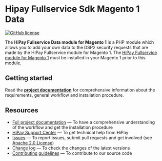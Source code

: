 # Hipay Fullservice Sdk Magento 1 Data
[![GitHub license](https://img.shields.io/badge/license-Apache%202-blue.svg)](https://raw.githubusercontent.com/hipay/hipay-fullservice-sdk-prestashop-data/master/LICENSE.md)

The **HiPay Fullservice Data module for Magento 1** is a PHP module which allows you to add your own data to the DSP2 security requests that are made by the HiPay Fullservice module for Magento 1. The [HiPay Fullservice module for Magento 1][main-module] must be installed in your Magento 1 prior to this module.

## Getting started

Read the **[project documentation][doc-home]** for comprehensive information about the requirements, general workflow and installation procedure.

## Resources
- [Full project documentation][doc-home] — To have a comprehensive understanding of the workflow and get the installation procedure
- [HiPay Support Center][hipay-help] — To get technical help from HiPay
- [Issues][project-issues] — To report issues, submit pull requests and get involved (see [Apache 2.0 License][project-license])
- [Change log][project-changelog] — To check the changes of the latest versions
- [Contributing guidelines][project-contributing] — To contribute to our source code


[doc-home]: https://developer.hipay.com/doc/hipay-enterprise-sdk-prestashop/

[hipay-help]: http://help.hipay.com

[main-module]: https://github.com/hipay/hipay-fullservice-sdk-magento1/
[project-issues]: https://github.com/hipay/hipay-fullservice-sdk-magento2-data/issues
[project-license]: LICENSE.md
[project-changelog]: CHANGELOG.md
[project-contributing]: #